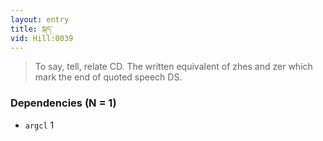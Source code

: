 ```yaml
---
layout: entry
title: སྐད་
vid: Hill:0039
---
```

> To say, tell, relate CD. The written equivalent of zhes and zer which mark the end of quoted speech DS.
### Dependencies (N = 1)
* `argcl` 1

